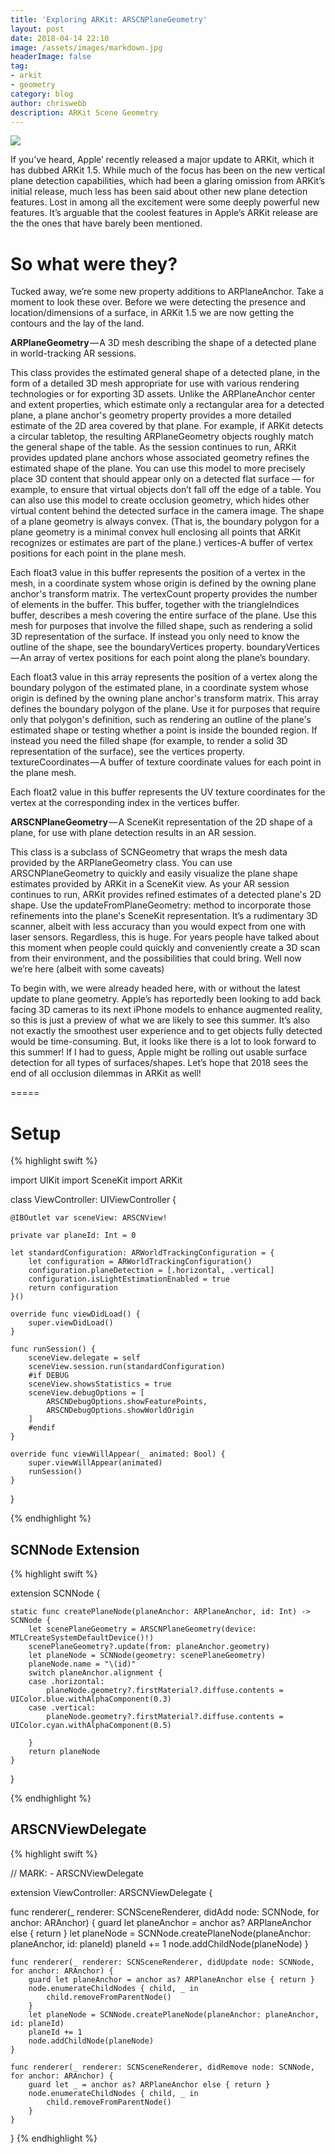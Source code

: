 ```yaml
---
title: 'Exploring ARKit: ARSCNPlaneGeometry'
layout: post
date: 2018-04-14 22:10
image: /assets/images/markdown.jpg
headerImage: false
tag:
- arkit
- geometry
category: blog
author: chriswebb
description: ARKit Scene Geometry
---
```


 

![](/assets/scan.gif)

If you’ve heard, Apple’ recently released a major update to ARKit, which it has dubbed ARKit 1.5. While much of the focus has been on the new vertical plane detection capabilities, which had been a glaring omission from ARKit’s initial release, much less has been said about other new plane detection features. Lost in among all the excitement were some deeply powerful new features. It’s arguable that the coolest features in Apple’s ARKit release are the the ones that have barely been mentioned.

# So what were they?

Tucked away, we’re some new property additions to ARPlaneAnchor. Take a moment to look these over. Before we were detecting the presence and location/dimensions of a surface, in ARKit 1.5 we are now getting the contours and the lay of the land.

**ARPlaneGeometry** — A 3D mesh describing the shape of a detected plane in world-tracking AR sessions.

This class provides the estimated general shape of a detected plane, in the form of a detailed 3D mesh appropriate for use with various rendering technologies or for exporting 3D assets.
Unlike the ARPlaneAnchor center and extent properties, which estimate only a rectangular area for a detected plane, a plane anchor's geometry property provides a more detailed estimate of the 2D area covered by that plane. For example, if ARKit detects a circular tabletop, the resulting ARPlaneGeometry objects roughly match the general shape of the table. As the session continues to run, ARKit provides updated plane anchors whose associated geometry refines the estimated shape of the plane.
You can use this model to more precisely place 3D content that should appear only on a detected flat surface — for example, to ensure that virtual objects don’t fall off the edge of a table. You can also use this model to create occlusion geometry, which hides other virtual content behind the detected surface in the camera image.
The shape of a plane geometry is always convex. (That is, the boundary polygon for a plane geometry is a minimal convex hull enclosing all points that ARKit recognizes or estimates are part of the plane.)
vertices-A buffer of vertex positions for each point in the plane mesh.

Each float3 value in this buffer represents the position of a vertex in the mesh, in a coordinate system whose origin is defined by the owning plane anchor's transform matrix.
The vertexCount property provides the number of elements in the buffer.
This buffer, together with the triangleIndices buffer, describes a mesh covering the entire surface of the plane. Use this mesh for purposes that involve the filled shape, such as rendering a solid 3D representation of the surface. If instead you only need to know the outline of the shape, see the boundaryVertices property.
boundaryVertices — An array of vertex positions for each point along the plane’s boundary.

Each float3 value in this array represents the position of a vertex along the boundary polygon of the estimated plane, in a coordinate system whose origin is defined by the owning plane anchor's transform matrix.
This array defines the boundary polygon of the plane. Use it for purposes that require only that polygon's definition, such as rendering an outline of the plane's estimated shape or testing whether a point is inside the bounded region. If instead you need the filled shape (for example, to render a solid 3D representation of the surface), see the vertices property.
textureCoordinates — A buffer of texture coordinate values for each point in the plane mesh.

Each float2 value in this buffer represents the UV texture coordinates for the vertex at the corresponding index in the vertices buffer.

**ARSCNPlaneGeometry** — A SceneKit representation of the 2D shape of a plane, for use with plane detection results in an AR session.

This class is a subclass of SCNGeometry that wraps the mesh data provided by the ARPlaneGeometry class. You can use ARSCNPlaneGeometry to quickly and easily visualize the plane shape estimates provided by ARKit in a SceneKit view.
As your AR session continues to run, ARKit provides refined estimates of a detected plane's 2D shape. Use the updateFromPlaneGeometry: method to incorporate those refinements into the plane's SceneKit representation.
It’s a rudimentary 3D scanner, albeit with less accuracy than you would expect from one with laser sensors.
Regardless, this is huge. For years people have talked about this moment when people could quickly and conveniently create a 3D scan from their environment, and the possibilities that could bring. Well now we’re here (albeit with some caveats)

To begin with, we were already headed here, with or without the latest update to plane geometry. Apple’s has reportedly been looking to add back facing 3D cameras to its next iPhone models to enhance augmented reality, so this is just a preview of what we are likely to see this summer. It’s also not exactly the smoothest user experience and to get objects fully detected would be time-consuming. But, it looks like there is a lot to look forward to this summer! If I had to guess, Apple might be rolling out usable surface detection for all types of surfaces/shapes. Let’s hope that 2018 sees the end of all occlusion dilemmas in ARKit as well!

=====

# Setup



{% highlight swift %}

import UIKit
import SceneKit
import ARKit

class ViewController: UIViewController {

    @IBOutlet var sceneView: ARSCNView!

    private var planeId: Int = 0

    let standardConfiguration: ARWorldTrackingConfiguration = {
        let configuration = ARWorldTrackingConfiguration()
        configuration.planeDetection = [.horizontal, .vertical]
        configuration.isLightEstimationEnabled = true
        return configuration
    }()

    override func viewDidLoad() {
        super.viewDidLoad()
    }

    func runSession() {
        sceneView.delegate = self
        sceneView.session.run(standardConfiguration)
        #if DEBUG
        sceneView.showsStatistics = true
        sceneView.debugOptions = [
            ARSCNDebugOptions.showFeaturePoints,
            ARSCNDebugOptions.showWorldOrigin
        ]
        #endif
    }

    override func viewWillAppear(_ animated: Bool) {
        super.viewWillAppear(animated)
        runSession()
    }
}

{% endhighlight %}




## SCNNode Extension




{% highlight swift %}

extension SCNNode {

    static func createPlaneNode(planeAnchor: ARPlaneAnchor, id: Int) -> SCNNode {
        let scenePlaneGeometry = ARSCNPlaneGeometry(device: MTLCreateSystemDefaultDevice()!)
        scenePlaneGeometry?.update(from: planeAnchor.geometry)
        let planeNode = SCNNode(geometry: scenePlaneGeometry)
        planeNode.name = "\(id)"
        switch planeAnchor.alignment {
        case .horizontal:
            planeNode.geometry?.firstMaterial?.diffuse.contents = UIColor.blue.withAlphaComponent(0.3)
        case .vertical:
            planeNode.geometry?.firstMaterial?.diffuse.contents = UIColor.cyan.withAlphaComponent(0.5)

        }
        return planeNode
    }

}

{% endhighlight %}



## ARSCNViewDelegate



{% highlight swift %}

// MARK: - ARSCNViewDelegate


extension ViewController: ARSCNViewDelegate {


func renderer(_ renderer: SCNSceneRenderer, didAdd node: SCNNode, for anchor: ARAnchor) {
        guard let planeAnchor = anchor as? ARPlaneAnchor else { return }
        let planeNode = SCNNode.createPlaneNode(planeAnchor: planeAnchor, id: planeId)
        planeId += 1
        node.addChildNode(planeNode)
    }

    func renderer(_ renderer: SCNSceneRenderer, didUpdate node: SCNNode, for anchor: ARAnchor) {
        guard let planeAnchor = anchor as? ARPlaneAnchor else { return }
        node.enumerateChildNodes { child, _ in
            child.removeFromParentNode()
        }
        let planeNode = SCNNode.createPlaneNode(planeAnchor: planeAnchor, id: planeId)
        planeId += 1
        node.addChildNode(planeNode)
    }

    func renderer(_ renderer: SCNSceneRenderer, didRemove node: SCNNode, for anchor: ARAnchor) {
        guard let _ = anchor as? ARPlaneAnchor else { return }
        node.enumerateChildNodes { child, _ in
            child.removeFromParentNode()
        }
    }
}
{% endhighlight %}
